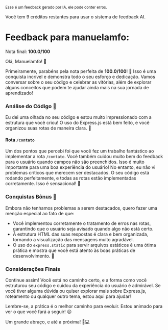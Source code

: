 <sup>Esse é um feedback gerado por IA, ele pode conter erros.</sup>

Você tem 9 créditos restantes para usar o sistema de feedback AI.

# Feedback para manuelamfo:

Nota final: **100.0/100**

Olá, Manuelamfo! 🌟

Primeiramente, parabéns pela nota perfeita de **100.0/100**! 🎉 Isso é uma conquista incrível e demonstra todo o seu esforço e dedicação. Vamos conversar sobre o seu código e celebrar as vitórias, além de explorar alguns conceitos que podem te ajudar ainda mais na sua jornada de aprendizado!

### Análise do Código 📜

Eu dei uma olhada no seu código e estou muito impressionado com a estrutura que você criou! O uso do Express.js está bem feito, e você organizou suas rotas de maneira clara. 👏

#### Rota `/contato`

Um dos pontos que percebi foi que você fez um trabalho fantástico ao implementar a rota `/contato`. Você também cuidou muito bem do feedback para o usuário quando campos não são preenchidos. Isso é muito importante para uma boa experiência do usuário! No entanto, eu não vi problemas críticos que merecem ser destacados. O seu código está rodando perfeitamente, e todas as rotas estão implementadas corretamente. Isso é sensacional! 🙌

### Conquistas Bônus 🎉

Embora não tenhamos problemas a serem destacados, quero fazer uma menção especial ao fato de que:
- Você implementou corretamente o tratamento de erros nas rotas, garantindo que o usuário seja avisado quando algo não está certo.
- A estrutura HTML das suas respostas é clara e bem organizada, tornando a visualização das mensagens muito agradável.
- O uso do `express.static` para servir arquivos estáticos é uma ótima prática e mostra que você está atento às boas práticas de desenvolvimento. 🚀

### Considerações Finais

Continue assim! Você está no caminho certo, e a forma como você estruturou seu código e cuidou da experiência do usuário é admirável. Se você tiver alguma dúvida ou quiser explorar mais sobre Express.js, roteamento ou qualquer outro tema, estou aqui para ajudar! 

Lembre-se, a prática é o melhor caminho para evoluir. Estou animado para ver o que você fará a seguir! 😉

Um grande abraço, e até a próxima! 👋💻